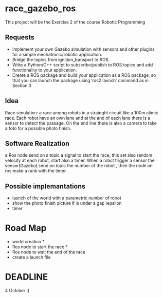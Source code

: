 # race_gazebo_ros
This project will be the Exercise 2 of the course Robotic Programming

## Requests
* Implement your own Gazebo simulation with sensors and other plugins for a simple mechatronic/robotic application.
* Bridge the topics from ignition_transport to ROS.
* Write a Python/C++ script to subscribe/publish to ROS topics and add functionality to your application.
* Create a ROS package and build your application as a ROS package, so that you can launch the package using ‘ros2 launch’ command as in Section 3.

## Idea
Race simulation: a race among robots in a strainght circuit like a 100m olimic race. Each robot have an own lane and at the and of each lane there is a sensor to detect the passage. On the end line there is also a camera to take a foto for a possible photo finish.

## Software Realization
a Ros node send on a topic a signal to start the race, this set also random velocity at each robot, start also a timer. When a robot trigger a sensor the sensor(Gazebo) send on topic the number of the robot , then the node on ros make a rank with the timer. 

## Possible implemantations
* launch of the world with a parametric number of robot
* show the photo finish picture if is under a gap \epsilon
* timer

# Road Map
* world creation
  * 
* Ros node to start the race
  * 
* Ros node to wait the end of the race
* create a launch file

# DEADLINE
4 October :)

